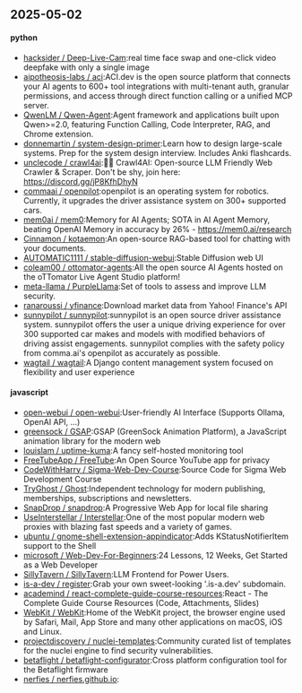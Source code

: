 ## 2025-05-02

#### python
* [hacksider / Deep-Live-Cam](https://github.com/hacksider/Deep-Live-Cam):real time face swap and one-click video deepfake with only a single image
* [aipotheosis-labs / aci](https://github.com/aipotheosis-labs/aci):ACI.dev is the open source platform that connects your AI agents to 600+ tool integrations with multi-tenant auth, granular permissions, and access through direct function calling or a unified MCP server.
* [QwenLM / Qwen-Agent](https://github.com/QwenLM/Qwen-Agent):Agent framework and applications built upon Qwen>=2.0, featuring Function Calling, Code Interpreter, RAG, and Chrome extension.
* [donnemartin / system-design-primer](https://github.com/donnemartin/system-design-primer):Learn how to design large-scale systems. Prep for the system design interview. Includes Anki flashcards.
* [unclecode / crawl4ai](https://github.com/unclecode/crawl4ai):🚀🤖 Crawl4AI: Open-source LLM Friendly Web Crawler & Scraper. Don't be shy, join here: https://discord.gg/jP8KfhDhyN
* [commaai / openpilot](https://github.com/commaai/openpilot):openpilot is an operating system for robotics. Currently, it upgrades the driver assistance system on 300+ supported cars.
* [mem0ai / mem0](https://github.com/mem0ai/mem0):Memory for AI Agents; SOTA in AI Agent Memory, beating OpenAI Memory in accuracy by 26% - https://mem0.ai/research
* [Cinnamon / kotaemon](https://github.com/Cinnamon/kotaemon):An open-source RAG-based tool for chatting with your documents.
* [AUTOMATIC1111 / stable-diffusion-webui](https://github.com/AUTOMATIC1111/stable-diffusion-webui):Stable Diffusion web UI
* [coleam00 / ottomator-agents](https://github.com/coleam00/ottomator-agents):All the open source AI Agents hosted on the oTTomator Live Agent Studio platform!
* [meta-llama / PurpleLlama](https://github.com/meta-llama/PurpleLlama):Set of tools to assess and improve LLM security.
* [ranaroussi / yfinance](https://github.com/ranaroussi/yfinance):Download market data from Yahoo! Finance's API
* [sunnypilot / sunnypilot](https://github.com/sunnypilot/sunnypilot):sunnypilot is an open source driver assistance system. sunnypilot offers the user a unique driving experience for over 300 supported car makes and models with modified behaviors of driving assist engagements. sunnypilot complies with the safety policy from comma.ai's openpilot as accurately as possible.
* [wagtail / wagtail](https://github.com/wagtail/wagtail):A Django content management system focused on flexibility and user experience

#### javascript
* [open-webui / open-webui](https://github.com/open-webui/open-webui):User-friendly AI Interface (Supports Ollama, OpenAI API, ...)
* [greensock / GSAP](https://github.com/greensock/GSAP):GSAP (GreenSock Animation Platform), a JavaScript animation library for the modern web
* [louislam / uptime-kuma](https://github.com/louislam/uptime-kuma):A fancy self-hosted monitoring tool
* [FreeTubeApp / FreeTube](https://github.com/FreeTubeApp/FreeTube):An Open Source YouTube app for privacy
* [CodeWithHarry / Sigma-Web-Dev-Course](https://github.com/CodeWithHarry/Sigma-Web-Dev-Course):Source Code for Sigma Web Development Course
* [TryGhost / Ghost](https://github.com/TryGhost/Ghost):Independent technology for modern publishing, memberships, subscriptions and newsletters.
* [SnapDrop / snapdrop](https://github.com/SnapDrop/snapdrop):A Progressive Web App for local file sharing
* [UseInterstellar / Interstellar](https://github.com/UseInterstellar/Interstellar):One of the most popular modern web proxies with blazing fast speeds and a variety of games.
* [ubuntu / gnome-shell-extension-appindicator](https://github.com/ubuntu/gnome-shell-extension-appindicator):Adds KStatusNotifierItem support to the Shell
* [microsoft / Web-Dev-For-Beginners](https://github.com/microsoft/Web-Dev-For-Beginners):24 Lessons, 12 Weeks, Get Started as a Web Developer
* [SillyTavern / SillyTavern](https://github.com/SillyTavern/SillyTavern):LLM Frontend for Power Users.
* [is-a-dev / register](https://github.com/is-a-dev/register):Grab your own sweet-looking '.is-a.dev' subdomain.
* [academind / react-complete-guide-course-resources](https://github.com/academind/react-complete-guide-course-resources):React - The Complete Guide Course Resources (Code, Attachments, Slides)
* [WebKit / WebKit](https://github.com/WebKit/WebKit):Home of the WebKit project, the browser engine used by Safari, Mail, App Store and many other applications on macOS, iOS and Linux.
* [projectdiscovery / nuclei-templates](https://github.com/projectdiscovery/nuclei-templates):Community curated list of templates for the nuclei engine to find security vulnerabilities.
* [betaflight / betaflight-configurator](https://github.com/betaflight/betaflight-configurator):Cross platform configuration tool for the Betaflight firmware
* [nerfies / nerfies.github.io](https://github.com/nerfies/nerfies.github.io):
